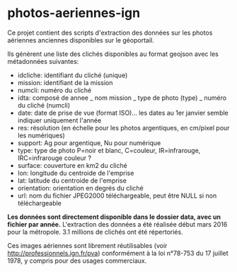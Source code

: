 # photos-aeriennes-ign

Ce projet contient des scripts d'extraction des données sur les photos aériennes anciennes disponibles sur le géoportail.

Ils génèrent une liste des clichés disponibles au format geojson avec les métadonnées suivantes:
- idcliche: identifiant du cliché (unique)
- mission: identifiant de la mission
- numcli: numéro du cliché
- idta: composé de annee _ nom mission _ type de photo (type) _ numéro du cliché (numcli) 
- date: date de prise de vue (format ISO)... les dates au 1er janvier semble indiquer uniquement l'année
- res: résolution (en échelle pour les photos argentiques, en cm/pixel pour les numériques)
- support: Ag pour argentique, Nu pour numérique
- type: type de photo P=noir et blanc, C=couleur, IR=infrarouge, IRC=infrarouge couleur ?
- surface: couverture en km2 du cliché
- lon: longitude du centroide de l'emprise
- lat: latitude du centroide de l'emprise
- orientation: orientation en degrés du cliché
- url: nom du fichier JPEG2000 téléchargeable, peut être NULL si non téléchargeable

**Les données sont directement disponible dans le dossier data, avec un fichier par année.**
L'extraction des données a été réalisée début mars 2016 pour la métropole. 3.1 millions de clichés ont été répertoriés.

Ces images aériennes sont librement réutilisables (voir http://professionnels.ign.fr/pva) conformément à la loi n°78-753 du 17 juillet 1978, y compris pour des usages commerciaux.
